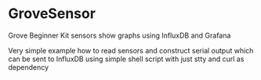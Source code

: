 # GroveSensor
Grove Beginner Kit sensors show graphs using InfluxDB and Grafana

Very simple example how to read sensors and construct serial output
which can be sent to InfluxDB using simple shell script with just
stty and curl as dependency
